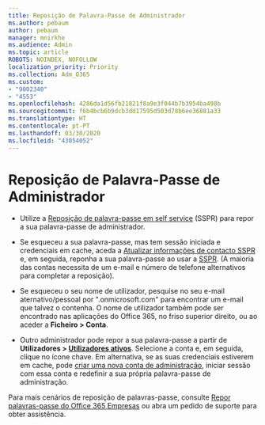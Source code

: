 ```yaml
---
title: Reposição de Palavra-Passe de Administrador
ms.author: pebaum
author: pebaum
manager: mnirkhe
ms.audience: Admin
ms.topic: article
ROBOTS: NOINDEX, NOFOLLOW
localization_priority: Priority
ms.collection: Adm_O365
ms.custom:
- "9002340"
- "4553"
ms.openlocfilehash: 4286da1d56fb21821f8a9e3f044b7b3954ba498b
ms.sourcegitcommit: f6b4bcb6b9dcb3dd17595d503d78b6ee36881a33
ms.translationtype: HT
ms.contentlocale: pt-PT
ms.lasthandoff: 03/30/2020
ms.locfileid: "43054052"
---
```

# <a name="admin-password-reset"></a>Reposição de Palavra-Passe de Administrador

- Utilize a [Reposição de palavra-passe em self service](https://passwordreset.microsoftonline.com/) (SSPR) para repor a sua palavra-passe de administrador.

- Se esqueceu a sua palavra-passe, mas tem sessão iniciada e credenciais em cache, aceda a [Atualizar informações de contacto SSPR](https://go.microsoft.com/fwlink/?linkid=849451) e, em seguida, reponha a sua palavra-passe ao usar a [SSPR](https://passwordreset.microsoftonline.com/).  (A maioria das contas necessita de um e-mail e número de telefone alternativos para completar a reposição).

- Se esqueceu o seu nome de utilizador, pesquise no seu e-mail aternativo/pessoal por ".onmicrosoft.com" para encontrar um e-mail que talvez o contenha.  O nome de utilizador também pode ser encontrado nas aplicações do Office 365, no friso superior direito, ou ao aceder a **Ficheiro > Conta**.

- Outro administrador pode repor a sua palavra-passe a partir de **Utilizadores > [Utilizadores ativos](https://portal.office.com/adminportal/home#/users)**. Selecione a conta e, em seguida, clique no ícone chave.  Em alternativa, se as suas credenciais estiverem em cache, pode [criar uma nova conta de administração](https://portal.office.com/adminportal/home#/users), iniciar sessão com essa conta e redefinir a sua própria palavra-passe de administração.

Para mais cenários de reposição de palavras-passe, consulte [Repor palavras-passe do Office 365 Empresas](https://docs.microsoft.com/microsoft-365/admin/add-users/reset-passwords) ou abra um pedido de suporte para obter assistência.
